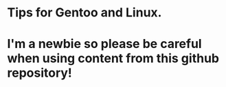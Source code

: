 # Tips for Gentoo and Linux.

# I'm a newbie so please be careful when using content from this github repository!
